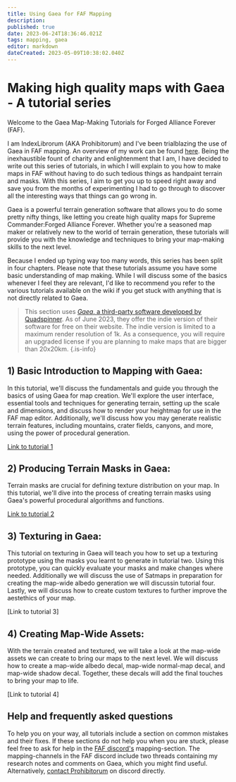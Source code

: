 ```yaml
---
title: Using Gaea for FAF Mapping
description: 
published: true
date: 2023-06-24T18:36:46.021Z
tags: mapping, gaea
editor: markdown
dateCreated: 2023-05-09T10:38:02.040Z
---
```


# Making high quality maps with Gaea - A tutorial series

Welcome to the Gaea Map-Making Tutorials for Forged Alliance Forever (FAF).

I am IndexLibrorum (AKA Prohibitorum) and I've been trialblazing the use of Gaea in FAF mapping. An overview of my work can be found [here](https://forum.faforever.com/topic/6066/index-librorum-s-maps-assorted-projects-and-gaea-tutorials). Being the inexhaustible fount of charity and enlightenment that I am, I have decided to write out this series of tutorials, in which I will explain to you how to make maps in FAF without having to do such tedious things as handpaint terrain and masks. With this series, I aim to get you up to speed right away and save you from the months of experimenting I had to go through to discover all the interesting ways that things can go wrong in.

Gaea is a powerful terrain generation software that allows you to do some pretty nifty things, like letting you create high quality maps for Supreme Commander:Forged Alliance Forever. Whether you're a seasoned map maker or relatively new to the world of terrain generation, these tutorials will provide you with the knowledge and techniques to bring your map-making skills to the next level.

Because I ended up typing way too many words, this series has been split in four chapters. Please note that these tutorials assume you have some basic understanding of map making. While I will discuss some of the basics whenever I feel they are relevant, I'd like to recommend you refer to the various tutorials available on the wiki if you get stuck with anything that is not directly related to Gaea.

> This section uses [*Gaea*, a third-party software developed by Quadspinner](/en/https://quadspinner.com/). As of June 2023, they offer the indie version of their software for free on their website. The indie version is limited to a maximum render resolution of 1k. As a consequence, you will require an upgraded license if you are planning to make maps that are bigger than 20x20km.
{.is-info}

## 1) Basic Introduction to Mapping with Gaea:
In this tutorial, we'll discuss the fundamentals and guide you through the basics of using Gaea for map creation. We'll explore the user interface, essential tools and techniques for generating terrain, setting up the scale and dimensions, and discuss how to render your heightmap for use in the FAF map editor. Additionally, we'll discuss how you may generate realistic terrain features, including mountains, crater fields, canyons, and more, using the power of procedural generation.

[Link to tutorial 1](/en/Development/Mapping/Gaea/Basic-Introduction)

## 2) Producing Terrain Masks in Gaea:
Terrain masks are crucial for defining texture distribution on your map. In this tutorial, we'll dive into the process of creating terrain masks using Gaea's powerful procedural algorithms and functions.

[Link to tutorial 2](/en/Development/Mapping/Gaea/Terrain-Masks)

## 3) Texturing in Gaea:
This tutorial on texturing in Gaea will teach you how to set up a texturing prototype using the masks you learnt to generate in tutorial two. Using this prototype, you can quickly evaluate your masks and make changes where needed. Additionally we will discuss the use of Satmaps in preparation for creating the map-wide albedo generation we will discussin tutorial four. Lastly, we will discuss how to create custom textures to further improve the aestethics of your map.

[Link to tutorial 3]

## 4) Creating Map-Wide Assets:
With the terrain created and textured, we will take a look at the map-wide assets we can create to bring our maps to the next level. We will discuss how to create a map-wide albedo decal, map-wide normal-map decal, and map-wide shadow decal. Together, these decals will add the final touches to bring your map to life.

[Link to tutorial 4]

## Help and frequently asked questions
To help you on your way, all tutorials include a section on common mistakes and their fixes. If these sections do not help you when you are stuck, please feel free to ask for help in the [FAF discord's](https://discord.gg/SsxPZRbM) mapping-section. The mapping-channels in the FAF discord include two threads containing my research notes and comments on Gaea, which you might find useful. Alternatively, [contact Prohibitorum](https://discord.com/channels/@me/prohibitorum/) on discord directly.
